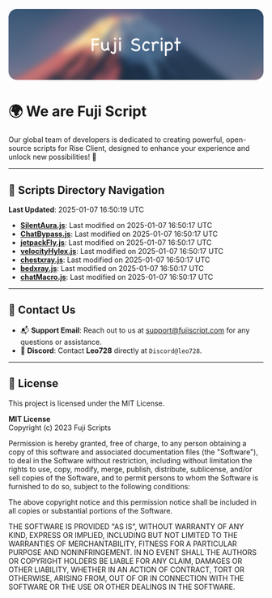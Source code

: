 ![Banner](.github/b.webp)

# 🌍 **We are Fuji Script**

Our global team of developers is dedicated to creating powerful, open-source scripts for Rise Client, designed to enhance your experience and unlock new possibilities! 🌟

---
<!-- SCRIPTS_NAVIGATION_START -->
## 📂 **Scripts Directory Navigation**

**Last Updated**: 2025-01-07 16:50:19 UTC

- **[SilentAura.js](scripts/SilentAura.js)**: Last modified on 2025-01-07 16:50:17 UTC
- **[ChatBypass.js](scripts/ChatBypass.js)**: Last modified on 2025-01-07 16:50:17 UTC
- **[jetpackFly.js](scripts/jetpackFly.js)**: Last modified on 2025-01-07 16:50:17 UTC
- **[velocityHylex.js](scripts/velocityHylex.js)**: Last modified on 2025-01-07 16:50:17 UTC
- **[chestxray.js](scripts/chestxray.js)**: Last modified on 2025-01-07 16:50:17 UTC
- **[bedxray.js](scripts/bedxray.js)**: Last modified on 2025-01-07 16:50:17 UTC
- **[chatMacro.js](scripts/chatMacro.js)**: Last modified on 2025-01-07 16:50:17 UTC

<!-- SCRIPTS_NAVIGATION_END -->

---

## 💬 **Contact Us**  
- 📬 **Support Email**: Reach out to us at [support@fujiscript.com](mailto:support@fujiscript.com) for any questions or assistance.  
- 💬 **Discord**: Contact **Leo728** directly at `Discord@leo728`.

---

## 📜 **License**

This project is licensed under the MIT License.  

**MIT License**  
Copyright (c) 2023 Fuji Scripts  

Permission is hereby granted, free of charge, to any person obtaining a copy of this software and associated documentation files (the "Software"), to deal in the Software without restriction, including without limitation the rights to use, copy, modify, merge, publish, distribute, sublicense, and/or sell copies of the Software, and to permit persons to whom the Software is furnished to do so, subject to the following conditions:  

The above copyright notice and this permission notice shall be included in all copies or substantial portions of the Software.  

THE SOFTWARE IS PROVIDED "AS IS", WITHOUT WARRANTY OF ANY KIND, EXPRESS OR IMPLIED, INCLUDING BUT NOT LIMITED TO THE WARRANTIES OF MERCHANTABILITY, FITNESS FOR A PARTICULAR PURPOSE AND NONINFRINGEMENT. IN NO EVENT SHALL THE AUTHORS OR COPYRIGHT HOLDERS BE LIABLE FOR ANY CLAIM, DAMAGES OR OTHER LIABILITY, WHETHER IN AN ACTION OF CONTRACT, TORT OR OTHERWISE, ARISING FROM, OUT OF OR IN CONNECTION WITH THE SOFTWARE OR THE USE OR OTHER DEALINGS IN THE SOFTWARE.  
